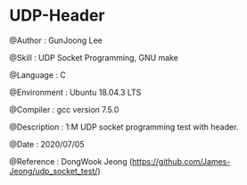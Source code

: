 # UDP-Header

@Author : GunJoong Lee

@Skill : UDP Socket Programming, GNU make

@Language : C

@Environment : Ubuntu 18.04.3 LTS

@Compiler : gcc version 7.5.0


@Description : 1:M UDP socket programming test with header.

@Date : 2020/07/05



@Reference : DongWook Jeong (https://github.com/James-Jeong/udp_socket_test/)



